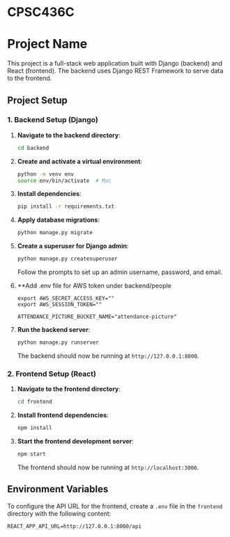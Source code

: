 # CPSC436C
# Project Name

This project is a full-stack web application built with Django (backend) and React (frontend). The backend uses Django REST Framework to serve data to the frontend.

## Project Setup

### 1. Backend Setup (Django)

1. **Navigate to the backend directory**:
    ```bash
    cd backend
    ```

2. **Create and activate a virtual environment**:
    ```bash
    python -m venv env
    source env/bin/activate  # Mac
    ```

3. **Install dependencies**:
    ```bash
    pip install -r requirements.txt
    ```

4. **Apply database migrations**:
    ```bash
    python manage.py migrate
    ```

5. **Create a superuser for Django admin**:
    ```bash
    python manage.py createsuperuser
    ```
   Follow the prompts to set up an admin username, password, and email.

6. **Add .env file for AWS token under backend/people
    ```bashexport AWS_ACCESS_KEY_ID=""
    export AWS_SECRET_ACCESS_KEY=""
    export AWS_SESSION_TOKEN=""

    ATTENDANCE_PICTURE_BUCKET_NAME="attendance-picture"
    ```


7. **Run the backend server**:
    ```bash
    python manage.py runserver
    ```

   The backend should now be running at `http://127.0.0.1:8000`.



### 2. Frontend Setup (React)

1. **Navigate to the frontend directory**:
    ```bash
    cd frontend
    ```

2. **Install frontend dependencies**:
    ```bash
    npm install
    ```

3. **Start the frontend development server**:
    ```bash
    npm start
    ```

   The frontend should now be running at `http://localhost:3000`.

## Environment Variables

To configure the API URL for the frontend, create a `.env` file in the `frontend` directory with the following content:

```plaintext
REACT_APP_API_URL=http://127.0.0.1:8000/api

